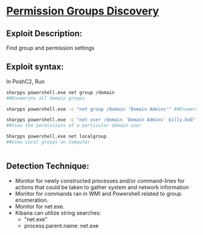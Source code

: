# [Permission Groups Discovery](https://attack.mitre.org/techniques/T1069/)

## Exploit Description: 
Find group and permission settings


## Exploit syntax:
In PoshC2, Run
```sh
sharpps powershell.exe net group /domain 
##Enumerate all domain groups

sharpps powershell.exe -c "net group /domain 'Domain Admins'" ##Enumerate domain group members

sharpps powershell.exe -c "net user /domain 'Domain Admins' billy.bob" 
##View the permissions of a particular domain user

Sharpps powershell.exe net localgroup 
##View Local groups on Computer



```
## Detection Technique:
* Monitor for newly constructed processes and/or command-lines for actions that could be taken to gather system and network information
* Monitor for commands ran in WMI and Powershell related to group enumeration.
* Monitor for net.exe. 
* Kibana can utilize string searches:
    * "net.exe"
    * process.parent.name: net.exe
